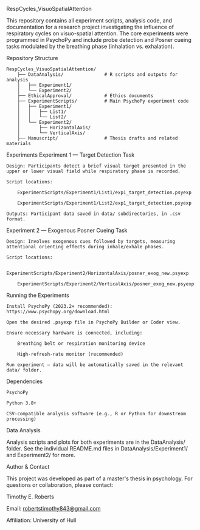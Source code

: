 RespCycles_VisuoSpatialAttention

This repository contains all experiment scripts, analysis code, and documentation for a research project investigating the influence of respiratory cycles on visuo-spatial attention. The core experiments were programmed in PsychoPy and include probe detection and Posner cueing tasks modulated by the breathing phase (inhalation vs. exhalation).

Repository Structure

    RespCycles_VisuoSpatialAttention/
        ├── DataAnalysis/               # R scripts and outputs for analysis
        │   ├── Experiment1/
        │   └── Experiment2/
        ├── EthicalApproval/            # Ethics documents
        ├── ExperimentScripts/          # Main PsychoPy experiment code
        │   ├── Experiment1/
        │   │   ├── List1/
        │   │   └── List2/
        │   └── Experiment2/
        │       ├── HorizontalAxis/
        │       └── VerticalAxis/
        ├── Manuscript/                 # Thesis drafts and related materials

Experiments
Experiment 1 — Target Detection Task

    Design: Participants detect a brief visual target presented in the upper or lower visual field while respiratory phase is recorded.

    Script locations:

        ExperimentScripts/Experiment1/List1/exp1_target_detection.psyexp

        ExperimentScripts/Experiment1/List2/exp1_target_detection.psyexp

    Outputs: Participant data saved in data/ subdirectories, in .csv format.

Experiment 2 — Exogenous Posner Cueing Task

    Design: Involves exogenous cues followed by targets, measuring attentional orienting effects during inhale/exhale phases.

    Script locations:

        ExperimentScripts/Experiment2/HorizontalAxis/posner_exog_new.psyexp

        ExperimentScripts/Experiment2/VerticalAxis/posner_exog_new.psyexp

Running the Experiments

    Install PsychoPy (2023.2+ recommended):
    https://www.psychopy.org/download.html

    Open the desired .psyexp file in PsychoPy Builder or Coder view.

    Ensure necessary hardware is connected, including:

        Breathing belt or respiration monitoring device

        High-refresh-rate monitor (recommended)

    Run experiment — data will be automatically saved in the relevant data/ folder.

Dependencies

    PsychoPy

    Python 3.8+

    CSV-compatible analysis software (e.g., R or Python for downstream processing)

Data Analysis

Analysis scripts and plots for both experiments are in the DataAnalysis/ folder.
See the individual README.md files in DataAnalysis/Experiment1/ and Experiment2/ for more.

Author & Contact

This project was developed as part of a master's thesis in psychology.
For questions or collaboration, please contact:

Timothy E. Roberts

Email: robertstimothy843@gmail.com

Affiliation: University of Hull
